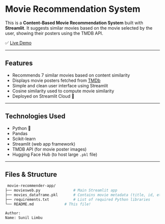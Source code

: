 # Movie Recommendation System

This is a **Content-Based Movie Recommendation System** built with **Streamlit**. It suggests similar movies based on the movie selected by the user, showing their posters using the TMDB API.

✅ [Live Demo](https://movie-recommender-app-fbprncncuguwshfdw9jxn3.streamlit.app/)

---

## Features

- Recommends 7 similar movies based on content similarity
- Displays movie posters fetched from [TMDb](https://www.themoviedb.org/)
- Simple and clean user interface using Streamlit
- Cosine similarity used to compute movie similarity
- Deployed on Streamlit Cloud 🚀

---

## Technologies Used

- Python 🐍
- Pandas
- Scikit-learn
- Streamlit (web app framework)
- TMDB API (for movie poster images)
- Hugging Face Hub (to host large `.pkl` file)

---

## Files & Structure

```bash
 movie-recommender-app/
├── moviesweb.py               # Main Streamlit app
├── movies_dataframe.pkl       # Contains movie metadata (title, id, etc.)
├── requirements.txt           # List of required Python libraries
└── README.md              # This file!

Author:
Name: Sunil Limbu
